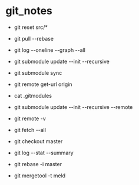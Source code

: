 # git_notes

- git reset src/*


- git pull --rebase

- git log --oneline --graph --all

- git submodule update --init --recursive

- git submodule sync

- git remote get-url origin

- cat .gitmodules 

- git submodule update --init --recursive --remote

- git remote -v

- git fetch --all

- git checkout master

- git log --stat --summary

- git rebase -i master

- git mergetool -t meld

